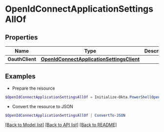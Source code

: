 # OpenIdConnectApplicationSettingsAllOf
## Properties

Name | Type | Description | Notes
------------ | ------------- | ------------- | -------------
**OauthClient** | [**OpenIdConnectApplicationSettingsClient**](OpenIdConnectApplicationSettingsClient.md) |  | [optional] 

## Examples

- Prepare the resource
```powershell
$OpenIdConnectApplicationSettingsAllOf = Initialize-Okta.PowerShellOpenIdConnectApplicationSettingsAllOf  -OauthClient null
```

- Convert the resource to JSON
```powershell
$OpenIdConnectApplicationSettingsAllOf | ConvertTo-JSON
```

[[Back to Model list]](../README.md#documentation-for-models) [[Back to API list]](../README.md#documentation-for-api-endpoints) [[Back to README]](../README.md)

